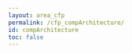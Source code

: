 ```yaml
---
layout: area_cfp
permalink: /cfp_compArchitecture/
id: compArchitecture
toc: false
---
```


<!-- This page content is automatically generated based on the page ID -->
